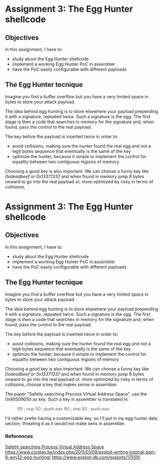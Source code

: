# Assignment 3: The Egg Hunter shellcode

## Objectives
In this assignment, I have to:

* study about the Egg Hunter shellcode
* implement a working Egg Hunter PoC in assembler
* have the PoC easily configurable with different payloads 

## The Egg Hunter tecnique

Imagine you find a buffer overflow but you have a very limited space in bytes
to store your attack payload.

The idea behind egg hunting is to store elsewhere your payload prepending it
with a signature, repeated twice. Such a signature is the _egg_. The first
stage is then a code that searches in memory for the signature and, when found,
pass the control to the real payload.

The key before the payload is inserted twice in order to:

* avoid collisions, making sure the hunter found the real egg and not a legit
  bytes sequence that eventually is the same of the key
* optimize the hunter, because it simple to implement the control for equality
  between two contiguous regions of memory

Choosing a good key is also important. We can choose a funny key like
_0xdeadbeef_ or _0x13371337_ and when found in memory jump 8 bytes onward to go
into the real payload or, more optimized by risky in terms of collisions,
# Assignment 3: The Egg Hunter shellcode

## Objectives
In this assignment, I have to:

* study about the Egg Hunter shellcode
* implement a working Egg Hunter PoC in assembler
* have the PoC easily configurable with different payloads 

## The Egg Hunter tecnique

Imagine you find a buffer overflow but you have a very limited space in bytes
to store your attack payload.

The idea behind egg hunting is to store elsewhere your payload prepending it
with a signature, repeated twice. Such a signature is the _egg_. The first
stage is then a code that searches in memory for the signature and, when found,
pass the control to the real payload.

The key before the payload is inserted twice in order to:

* avoid collisions, making sure the hunter found the real egg and not a legit
  bytes sequence that eventually is the same of the key
* optimize the hunter, because it simple to implement the control for equality
  between two contiguous regions of memory

Choosing a good key is also important. We can choose a funny key like
_0xdeadbeef_ or _0x13371337_ and when found in memory jump 8 bytes onward to go
into the real payload or, more optimized by risky in terms of collisions,
choose a key that makes sense in assembler.

The paper "Safetly searching Process Virtual Address Space", use the 0x90509050
as key. Such a key in assembler is translated in:

> 90	; nop
> 50	; push eax 
> 90	; nop
> 50	; push eax 

I'd rather prefer having a customizable key, so I'll put in my egg hunter data
section, threating it as it would not make sens in assembler.

### References

[Safetly searching Process Virtual Address Space](http://www.hick.org/code/skape/papers/egghunt-shellcode.pdf)
https://www.corelan.be/index.php/2011/01/09/exploit-writing-tutorial-part-8-win32-egg-hunting/
https://www.exploit-db.com/exploits/17559/

